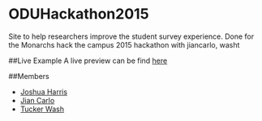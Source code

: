 # ODUHackathon2015
Site to help researchers improve the student survey experience.  Done for the Monarchs hack the campus 2015 hackathon with jiancarlo, washt

##Live Example
A live preview can be find [here](http://oduhackathon.meteor.com)

##Members
- [Joshua Harris](https://github.com/joshuajharris "Joshua's Github")
- [Jian Carlo](https://github.com/jiancarlo "Jian's Github")
- [Tucker Wash](https://github.com/washt "Tucker's Github")
